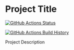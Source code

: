 # Project Title

[![GitHub Actions Status](https://github.com/Username/Project/workflows/Build/badge.svg?branch=master)](https://github.com/Username/Project/actions)

[![GitHub Actions Build History](https://buildstats.info/github/chart/Username/Project?branch=master&includeBuildsFromPullRequest=false)](https://github.com/Username/Project/actions)

Project Description
